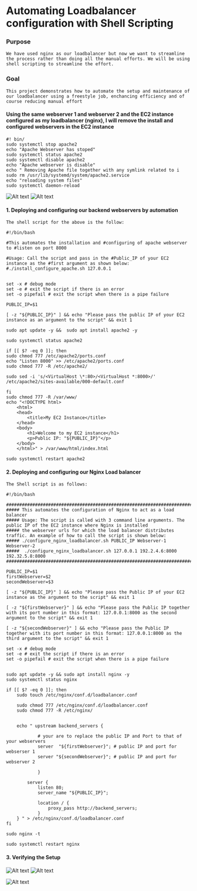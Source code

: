 # Automating Loadbalancer configuration with Shell Scripting
### Purpose
    We have used nginx as our loadbalancer but now we want to streamline the process rather than doing all the manual efforts. We will be using shell scripting to streamline the effort.
### Goal 
    This project demonstrates how to automate the setup and maintenance of our loadbalancer using a freestyle job, enchancing efficiency and of course reducing manual effort

#### Using the same webserver 1 and webserver 2 and the EC2 instance configured as my loadbalancer (nginx), I will remove the install and configured webservers in the EC2 instance
    #! bin/
    sudo systemctl stop apache2
    echo "Apache Webserver has stoped"
    sudo systemctl status apache2
    sudo systemctl disable apache2
    echo "Apache webserver is disable"
    echo " Removing Apache file together with any symlink related to i
    sudo rm /usr/lib/systemd/system/apache2.service
    echo "reloading system files"
    sudo systemctl daemon-reload

![Alt text](shellscript_apacheremoval.png)
![Alt text](Removedapache2.png)

#### 1. Deploying and configuring our backend webservers by automation
    The shell script for the above is the follow:

    #!/bin/bash

    #This automates the installation and #configuring of apache webserver to #listen on port 8000
    
    #Usage: Call the script and pass in the #Public_IP of your EC2 instance as the #first argument as shown below:
    #./install_configure_apache.sh 127.0.0.1


    set -x # debug mode
    set -e # exit the script if there is an error
    set -o pipefail # exit the script when there is a pipe failure

    PUBLIC_IP=$1

    [ -z "${PUBLIC_IP}" ] && echo "Please pass the public IP of your EC2 instance as an argument to the script" && exit 1

    sudo apt update -y &&  sudo apt install apache2 -y

    sudo systemctl status apache2

    if [[ $? -eq 0 ]]; then
    sudo chmod 777 /etc/apache2/ports.conf
    echo "Listen 8000" >> /etc/apache2/ports.conf
    sudo chmod 777 -R /etc/apache2/

    sudo sed -i 's/<VirtualHost \*:80>/<VirtualHost *:8000>/' /etc/apache2/sites-available/000-default.conf

    fi
    sudo chmod 777 -R /var/www/
    echo "<!DOCTYPE html>
        <html>
        <head>
            <title>My EC2 Instance</title>
        </head>
        <body>
            <h1>Welcome to my EC2 instance</h1>
            <p>Public IP: "${PUBLIC_IP}"</p>
        </body>
        </html>" > /var/www/html/index.html

    sudo systemctl restart apache2

   #### 2. Deploying and configuring our Nginx Load balancer
    The Shell script is as follows: 
    
    #!/bin/bash

    ######################################################################################################################
    ##### This automates the configuration of Nginx to act as a load balancer
    ##### Usage: The script is called with 3 command line arguments. The public IP of the EC2 instance where Nginx is installed
    ##### the webserver urls for which the load balancer distributes traffic. An example of how to call the script is shown below:
    ##### ./configure_nginx_loadbalancer.sh PUBLIC_IP Webserver-1 Webserver-2
    #####  ./configure_nginx_loadbalancer.sh 127.0.0.1 192.2.4.6:8000  192.32.5.8:8000
    ############################################################################################################# 

    PUBLIC_IP=$1
    firstWebserver=$2
    secondWebserver=$3

    [ -z "${PUBLIC_IP}" ] && echo "Please pass the Public IP of your EC2 instance as the argument to the script" && exit 1

    [ -z "${firstWebserver}" ] && echo "Please pass the Public IP together with its port number in this format: 127.0.0.1:8000 as the second argument to the script" && exit 1

    [ -z "${secondWebserver}" ] && echo "Please pass the Public IP together with its port number in this format: 127.0.0.1:8000 as the third argument to the script" && exit 1

    set -x # debug mode
    set -e # exit the script if there is an error
    set -o pipefail # exit the script when there is a pipe failure


    sudo apt update -y && sudo apt install nginx -y
    sudo systemctl status nginx

    if [[ $? -eq 0 ]]; then
        sudo touch /etc/nginx/conf.d/loadbalancer.conf

        sudo chmod 777 /etc/nginx/conf.d/loadbalancer.conf
        sudo chmod 777 -R /etc/nginx/

        
        echo " upstream backend_servers {

                # your are to replace the public IP and Port to that of your webservers
                server  "${firstWebserver}"; # public IP and port for webserser 1
                server "${secondWebserver}"; # public IP and port for webserver 2

                }

            server {
                listen 80;
                server_name "${PUBLIC_IP}";

                location / {
                    proxy_pass http://backend_servers;   
                }
        } " > /etc/nginx/conf.d/loadbalancer.conf
    fi

    sudo nginx -t

    sudo systemctl restart nginx

#### 3. Verifying the Setup
![Alt text](Verifyingloadbalancer.png)
![Alt text](<../../8.) Load-Balancing-w/Img/defaultpage1.png>)

![Alt text](<../../8.) Load-Balancing-w/Img/defaultpage2.png>)
